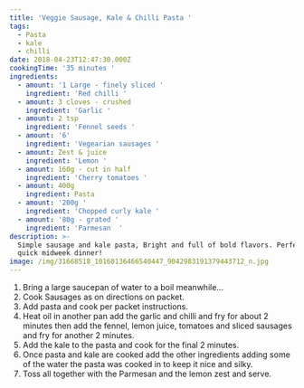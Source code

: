 ```yaml
---
title: 'Veggie Sausage, Kale & Chilli Pasta '
tags:
  - Pasta
  - kale
  - chilli
date: 2018-04-23T12:47:30.000Z
cookingTime: '35 minutes '
ingredients:
  - amount: '1 Large - finely sliced '
    ingredient: 'Red chilli '
  - amount: 3 cloves - crushed
    ingredient: 'Garlic '
  - amount: 2 tsp
    ingredient: 'Fennel seeds '
  - amount: '6'
    ingredient: 'Vegearian sausages '
  - amount: Zest & juice
    ingredient: 'Lemon '
  - amount: 160g - cut in half
    ingredient: 'Cherry tomatoes '
  - amount: 400g
    ingredient: Pasta
  - amount: '200g '
    ingredient: 'Chopped curly kale '
  - amount: '80g - grated '
    ingredient: 'Parmesan  '
description: >-
  Simple sausage and kale pasta, Bright and full of bold flavors. Perfect for a
  quick midweek dinner! 
image: /img/31668518_10160136466540447_9042983191379443712_n.jpg
---
```

1. Bring a large saucepan of water to a boil meanwhile...
2. Cook Sausages as on directions on packet. 
3. Add pasta and cook per packet instructions. 
4. Heat oil in another pan add the garlic and chilli and fry for about 2 minutes then add the fennel, lemon juice, tomatoes and sliced sausages and fry for another 2 minutes.
5. Add the kale to the pasta and cook for the final 2 minutes.
6. Once pasta and kale are cooked add the other ingredients adding some of the water  the pasta was cooked in to keep it nice and silky. 
7. Toss all together with the Parmesan and the lemon zest and serve.
